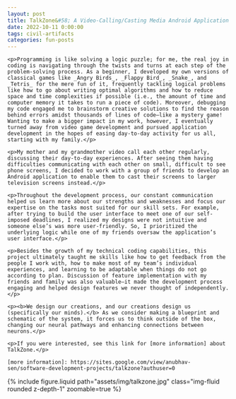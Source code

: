 ```yaml
---
layout: post
title: TalkZone&#58; A Video-Calling/Casting Media Android Application
date: 2022-10-11 0:00:00
tags: civil-artifacts
categories: fun-posts
---
```


<div>

    <p>Programming is like solving a logic puzzle; for me, the real joy in coding is navigating through the twists and turns at each step of the problem-solving process. As a beginner, I developed my own versions of classical games like _Angry Birds_, _Flappy Bird_, _Snake_, and _Tetris_ for the mere fun of it, frequently tackling logical problems like how to go about writing optimal algorithms and how to reduce space and time complexities if possible (i.e., the amount of time and computer memory it takes to run a piece of code). Moreover, debugging my code engaged me to brainstorm creative solutions to find the reason behind errors amidst thousands of lines of code—like a mystery game! Wanting to make a bigger impact in my work, however, I eventually turned away from video game development and pursued application development in the hopes of easing day-to-day activity for us all, starting with my family.</p>

    <p>My mother and my grandmother video call each other regularly, discussing their day-to-day experiences. After seeing them having difficulties communicating with each other on small, difficult to see phone screens, I decided to work with a group of friends to develop an Android application to enable them to cast their screens to larger television screens instead.</p>

    <p>Throughout the development process, our constant communication helped us learn more about our strengths and weaknesses and focus our expertise on the tasks most suited for our skill sets. For example, after trying to build the user interface to meet one of our self-imposed deadlines, I realized my designs were not intuitive and someone else’s was more user-friendly. So, I prioritized the underlying logic while one of my friends oversaw the application’s user interface.</p>

    <p>Besides the growth of my technical coding capabilities, this project ultimately taught me skills like how to get feedback from the people I work with, how to make most of my team’s individual experiences, and learning to be adaptable when things do not go according to plan. Discussion of feature implementation with my friends and family was also valuable—it made the development process engaging and helped design features we never thought of independently.</p>

    <p><b>We design our creations, and our creations design us (specifically our minds).</b> As we consider making a blueprint and schematic of the system, it forces us to think outside of the box, changing our neural pathways and enhancing connections between neurons.</p>

    <p>If you were interested, see this link for [more information] about TalkZone.</p>

    [more information]: https://sites.google.com/view/anubhav-sen/software-development-projects/talkzone?authuser=0

</div>

<div class="row mt-3">
    <div class="col-sm mt-3 mt-md-0">
        {% include figure.liquid path="assets/img/talkzone.jpg" class="img-fluid rounded z-depth-1" zoomable=true %}
    </div>
</div>
